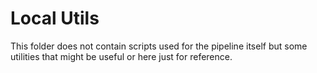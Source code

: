# Local Utils
This folder does not contain scripts used for the pipeline itself but some utilities that might be useful or here just for reference.